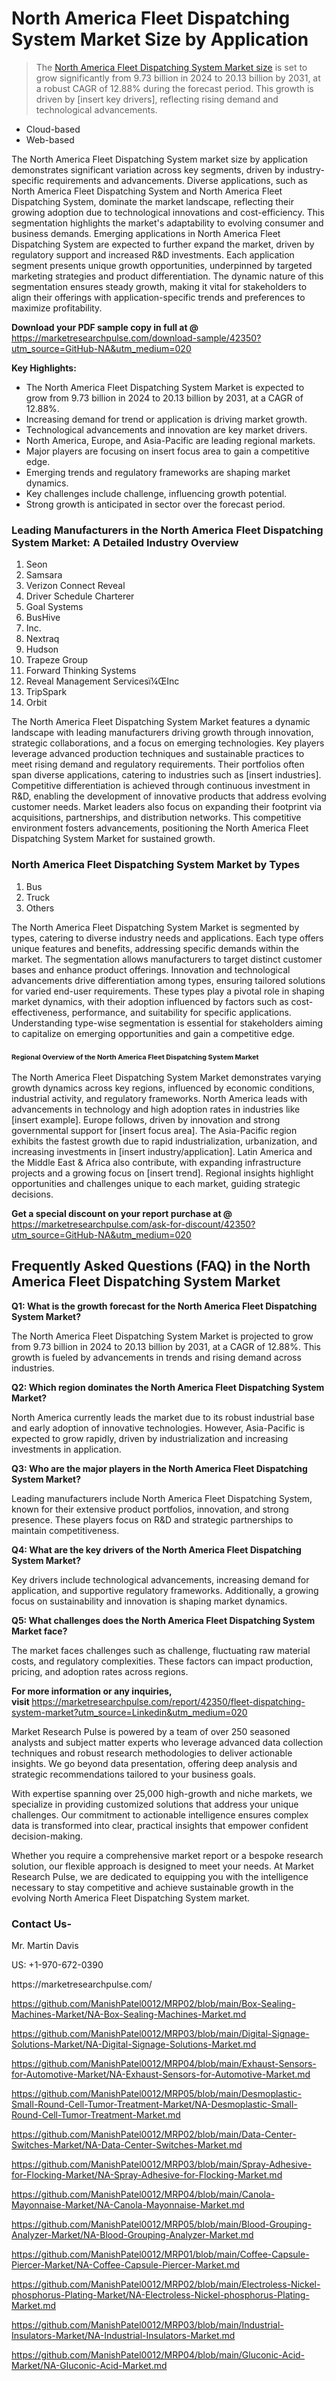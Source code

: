 <h1>North America Fleet Dispatching System Market&nbsp;Size by Application</h1><blockquote><p>The <a href="https://marketresearchpulse.com/download-sample/42350?utm_source=GitHub-NA&amp;utm_medium=020">North America Fleet Dispatching System Market size</a> is set to grow significantly from 9.73 billion in 2024 to 20.13 billion by 2031, at a robust CAGR of 12.88% during the forecast period. This growth is driven by [insert key drivers], reflecting rising demand and technological advancements.</p></blockquote><ul><li>Cloud-based<li> Web-based</li></ul><p>The North America Fleet Dispatching System market size by application demonstrates significant variation across key segments, driven by industry-specific requirements and advancements. Diverse applications, such as North America Fleet Dispatching System and North America Fleet Dispatching System, dominate the market landscape, reflecting their growing adoption due to technological innovations and cost-efficiency. This segmentation highlights the market's adaptability to evolving consumer and business demands. Emerging applications in North America Fleet Dispatching System are expected to further expand the market, driven by regulatory support and increased R&D investments. Each application segment presents unique growth opportunities, underpinned by targeted marketing strategies and product differentiation. The dynamic nature of this segmentation ensures steady growth, making it vital for stakeholders to align their offerings with application-specific trends and preferences to maximize profitability.</p><p><strong>Download your PDF sample copy in full at @ </strong><a href="https://marketresearchpulse.com/download-sample/42350?utm_source=GitHub-NA&amp;utm_medium=020">https://marketresearchpulse.com/download-sample/42350?utm_source=GitHub-NA&amp;utm_medium=020</a></p><p><strong>Key Highlights: </strong></p><ul><li>The North America Fleet Dispatching System Market is expected to grow from 9.73 billion in 2024 to 20.13 billion by 2031, at a CAGR of 12.88%.</li><li>Increasing demand for trend or application is driving market growth.</li><li>Technological advancements and innovation are key market drivers.</li><li>North America, Europe, and Asia-Pacific are leading regional markets.</li><li>Major players are focusing on insert focus area to gain a competitive edge.</li><li>Emerging trends and regulatory frameworks are shaping market dynamics.</li><li>Key challenges include challenge, influencing growth potential.</li><li>Strong growth is anticipated in sector over the forecast period.</li></ul><h3>Leading Manufacturers in the North America Fleet Dispatching System Market: A Detailed Industry Overview</h3><ol><li>Seon</li><li>Samsara</li><li>Verizon Connect Reveal</li><li>Driver Schedule Charterer</li><li>Goal Systems</li><li>BusHive</li><li>Inc.</li><li>Nextraq</li><li>Hudson</li><li>Trapeze Group</li><li>Forward Thinking Systems</li><li>Reveal Management Servicesï¼ŒInc</li><li>TripSpark</li><li>Orbit</li></ol><div class="flex max-w-full flex-col flex-grow"><div class="min-h-8 text-message flex w-full flex-col items-end gap-2 whitespace-normal break-words [.text-message+&amp;]:mt-5" dir="auto" data-message-author-role="assistant" data-message-id="fd8432e4-4910-450d-b182-61b7bfb0a01f" data-message-model-slug="gpt-4o"><div class="flex w-full flex-col gap-1 empty:hidden first:pt-[3px]"><div class="markdown prose w-full break-words dark:prose-invert light"><p>The North America Fleet Dispatching System Market features a dynamic landscape with leading manufacturers driving growth through innovation, strategic collaborations, and a focus on emerging technologies. Key players leverage advanced production techniques and sustainable practices to meet rising demand and regulatory requirements. Their portfolios often span diverse applications, catering to industries such as [insert industries]. Competitive differentiation is achieved through continuous investment in R&amp;D, enabling the development of innovative products that address evolving customer needs. Market leaders also focus on expanding their footprint via acquisitions, partnerships, and distribution networks. This competitive environment fosters advancements, positioning the North America Fleet Dispatching System Market for sustained growth.</p></div></div></div></div><h3>North America Fleet Dispatching System Market by Types</h3><ol><li>Bus<li> Truck<li> Others</li></ol><div class="flex max-w-full flex-col flex-grow"><div class="min-h-8 text-message flex w-full flex-col items-end gap-2 whitespace-normal break-words [.text-message+&amp;]:mt-5" dir="auto" data-message-author-role="assistant" data-message-id="084470be-0bb7-4664-bddf-5156b4f41249" data-message-model-slug="gpt-4o-mini"><div class="flex w-full flex-col gap-1 empty:hidden first:pt-[3px]"><div class="markdown prose w-full break-words dark:prose-invert light"><p>The North America Fleet Dispatching System Market is segmented by types, catering to diverse industry needs and applications. Each type offers unique features and benefits, addressing specific demands within the market. The segmentation allows manufacturers to target distinct customer bases and enhance product offerings. Innovation and technological advancements drive differentiation among types, ensuring tailored solutions for varied end-user requirements. These types play a pivotal role in shaping market dynamics, with their adoption influenced by factors such as cost-effectiveness, performance, and suitability for specific applications. Understanding type-wise segmentation is essential for stakeholders aiming to capitalize on emerging opportunities and gain a competitive edge.</p></div></div></div></div><h3><span style="font-size: 11px;">Regional Overview of the North America Fleet Dispatching System Market</span></h3><div class="flex max-w-full flex-col flex-grow"><div class="min-h-8 text-message flex w-full flex-col items-end gap-2 whitespace-normal break-words [.text-message+&amp;]:mt-5" dir="auto" data-message-author-role="assistant" data-message-id="e9038762-ce64-4e30-91c9-9bd413514231" data-message-model-slug="gpt-4o-mini"><div class="flex w-full flex-col gap-1 empty:hidden first:pt-[3px]"><div class="markdown prose w-full break-words dark:prose-invert light"><p>The North America Fleet Dispatching System Market demonstrates varying growth dynamics across key regions, influenced by economic conditions, industrial activity, and regulatory frameworks. North America leads with advancements in technology and high adoption rates in industries like [insert example]. Europe follows, driven by innovation and strong governmental support for [insert focus area]. The Asia-Pacific region exhibits the fastest growth due to rapid industrialization, urbanization, and increasing investments in [insert industry/application]. Latin America and the Middle East &amp; Africa also contribute, with expanding infrastructure projects and a growing focus on [insert trend]. Regional insights highlight opportunities and challenges unique to each market, guiding strategic decisions.</p></div></div></div></div><p><strong>Get a special discount on your report purchase at @ </strong><a href="https://marketresearchpulse.com/ask-for-discount/42350?utm_source=GitHub-NA&amp;utm_medium=020">https://marketresearchpulse.com/ask-for-discount/42350?utm_source=GitHub-NA&amp;utm_medium=020</a></p><h2>Frequently Asked Questions (FAQ) in the North America Fleet Dispatching System Market</h2><p><strong>Q1: What is the growth forecast for the North America Fleet Dispatching System Market?</strong></p><p>The North America Fleet Dispatching System Market is projected to grow from 9.73 billion in 2024 to 20.13 billion by 2031, at a CAGR of 12.88%. This growth is fueled by advancements in trends and rising demand across industries.</p><p><strong>Q2: Which region dominates the North America Fleet Dispatching System Market?</strong></p><p>North America currently leads the market due to its robust industrial base and early adoption of innovative technologies. However, Asia-Pacific is expected to grow rapidly, driven by industrialization and increasing investments in application.</p><p><strong>Q3: Who are the major players in the North America Fleet Dispatching System Market?</strong></p><p>Leading manufacturers include North America Fleet Dispatching System, known for their extensive product portfolios, innovation, and strong presence. These players focus on R&amp;D and strategic partnerships to maintain competitiveness.</p><p><strong>Q4: What are the key drivers of the North America Fleet Dispatching System Market?</strong></p><p>Key drivers include technological advancements, increasing demand for application, and supportive regulatory frameworks. Additionally, a growing focus on sustainability and innovation is shaping market dynamics.</p><p><strong>Q5: What challenges does the North America Fleet Dispatching System Market face?</strong></p><p>The market faces challenges such as challenge, fluctuating raw material costs, and regulatory complexities. These factors can impact production, pricing, and adoption rates across regions.</p><p><strong>For more information or any inquiries, visit&nbsp;</strong><a href="https://marketresearchpulse.com/report/42350/fleet-dispatching-system-market?utm_source=Linkedin&utm_medium=020">https://marketresearchpulse.com/report/42350/fleet-dispatching-system-market?utm_source=Linkedin&utm_medium=020</a></p><p>Market Research Pulse is powered by a team of over 250 seasoned analysts and subject matter experts who leverage advanced data collection techniques and robust research methodologies to deliver actionable insights. We go beyond data presentation, offering deep analysis and strategic recommendations tailored to your business goals.</p><p>With expertise spanning over 25,000 high-growth and niche markets, we specialize in providing customized solutions that address your unique challenges. Our commitment to actionable intelligence ensures complex data is transformed into clear, practical insights that empower confident decision-making.</p><p>Whether you require a comprehensive market report or a bespoke research solution, our flexible approach is designed to meet your needs. At Market Research Pulse, we are dedicated to equipping you with the intelligence necessary to stay competitive and achieve sustainable growth in the evolving North America Fleet Dispatching System market.</p><h3><strong>Contact Us-</strong></h3><p>Mr. Martin Davis</p><p>US: +1-970-672-0390</p><p>https://marketresearchpulse.com/</p><p><a href="https://github.com/ManishPatel0012/MRP02/blob/main/Box-Sealing-Machines-Market/NA-Box-Sealing-Machines-Market.md">https://github.com/ManishPatel0012/MRP02/blob/main/Box-Sealing-Machines-Market/NA-Box-Sealing-Machines-Market.md</a></p><p><a href="https://github.com/ManishPatel0012/MRP03/blob/main/Digital-Signage-Solutions-Market/NA-Digital-Signage-Solutions-Market.md">https://github.com/ManishPatel0012/MRP03/blob/main/Digital-Signage-Solutions-Market/NA-Digital-Signage-Solutions-Market.md</a></p><p><a href="https://github.com/ManishPatel0012/MRP04/blob/main/Exhaust-Sensors-for-Automotive-Market/NA-Exhaust-Sensors-for-Automotive-Market.md">https://github.com/ManishPatel0012/MRP04/blob/main/Exhaust-Sensors-for-Automotive-Market/NA-Exhaust-Sensors-for-Automotive-Market.md</a></p><p><a href="https://github.com/ManishPatel0012/MRP05/blob/main/Desmoplastic-Small-Round-Cell-Tumor-Treatment-Market/NA-Desmoplastic-Small-Round-Cell-Tumor-Treatment-Market.md">https://github.com/ManishPatel0012/MRP05/blob/main/Desmoplastic-Small-Round-Cell-Tumor-Treatment-Market/NA-Desmoplastic-Small-Round-Cell-Tumor-Treatment-Market.md</a></p><p><a href="https://github.com/ManishPatel0012/MRP02/blob/main/Data-Center-Switches-Market/NA-Data-Center-Switches-Market.md">https://github.com/ManishPatel0012/MRP02/blob/main/Data-Center-Switches-Market/NA-Data-Center-Switches-Market.md</a></p><p><a href="https://github.com/ManishPatel0012/MRP03/blob/main/Spray-Adhesive-for-Flocking-Market/NA-Spray-Adhesive-for-Flocking-Market.md">https://github.com/ManishPatel0012/MRP03/blob/main/Spray-Adhesive-for-Flocking-Market/NA-Spray-Adhesive-for-Flocking-Market.md</a></p><p><a href="https://github.com/ManishPatel0012/MRP04/blob/main/Canola-Mayonnaise-Market/NA-Canola-Mayonnaise-Market.md">https://github.com/ManishPatel0012/MRP04/blob/main/Canola-Mayonnaise-Market/NA-Canola-Mayonnaise-Market.md</a></p><p><a href="https://github.com/ManishPatel0012/MRP05/blob/main/Blood-Grouping-Analyzer-Market/NA-Blood-Grouping-Analyzer-Market.md">https://github.com/ManishPatel0012/MRP05/blob/main/Blood-Grouping-Analyzer-Market/NA-Blood-Grouping-Analyzer-Market.md</a></p><p><a href="https://github.com/ManishPatel0012/MRP01/blob/main/Coffee-Capsule-Piercer-Market/NA-Coffee-Capsule-Piercer-Market.md">https://github.com/ManishPatel0012/MRP01/blob/main/Coffee-Capsule-Piercer-Market/NA-Coffee-Capsule-Piercer-Market.md</a></p><p><a href="https://github.com/ManishPatel0012/MRP02/blob/main/Electroless-Nickel-phosphorus-Plating-Market/NA-Electroless-Nickel-phosphorus-Plating-Market.md">https://github.com/ManishPatel0012/MRP02/blob/main/Electroless-Nickel-phosphorus-Plating-Market/NA-Electroless-Nickel-phosphorus-Plating-Market.md</a></p><p><a href="https://github.com/ManishPatel0012/MRP03/blob/main/Industrial-Insulators-Market/NA-Industrial-Insulators-Market.md">https://github.com/ManishPatel0012/MRP03/blob/main/Industrial-Insulators-Market/NA-Industrial-Insulators-Market.md</a></p><p><a href="https://github.com/ManishPatel0012/MRP04/blob/main/Gluconic-Acid-Market/NA-Gluconic-Acid-Market.md">https://github.com/ManishPatel0012/MRP04/blob/main/Gluconic-Acid-Market/NA-Gluconic-Acid-Market.md</a></p>
